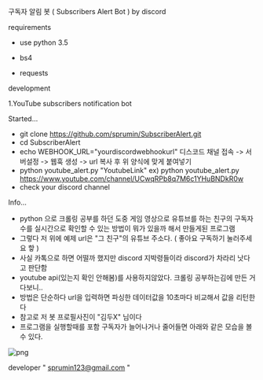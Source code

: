 구독자 알림 봇 ( Subscribers Alert Bot ) by discord

requirements

- use python 3.5

- bs4
- requests



development

1.YouTube subscribers notification bot

Started...

- git clone https://github.com/sprumin/SubscriberAlert.git
- cd SubscriberAlert
- echo WEBHOOK_URL="yourdiscordwebhookurl"
  디스코드 채널 접속 -> 서버설정 -> 웹훅 생성 -> url 복사 후 위 양식에 맞게 붙여넣기
- python youtube_alert.py "YoutubeLink"
  ex) python youtube_alert.py https://www.youtube.com/channel/UCwqRPb8q7M6c1YHuBNDkR0w
- check your discord channel

Info...

- python 으로 크롤링 공부를 하던 도중 게임 영상으로 유튜브를 하는 친구의 구독자수를 실시간으로 확인할 수 있는 방법이 뭐가 있을까 해서 만들게된 프로그램
- 그렇다 저 위에 예제 url은 "그 친구"의 유튜브 주소다. ( 좋아요 구독하기 눌러주세요 핳 )
- 사실 카톡으로 하면 어떨까 했지만 discord 지박령들이라 discord가 차라리 낫다고 판단함
- youtube api(있는지 확인 안해봄)를 사용하지않았다. 크롤링 공부하는김에 만든 거다보니..
- 방법은 단순하다 url을 입력하면 파싱한 데이터값을 10초마다 비교해서 값을 리턴한다
- 참고로 저 봇 프로필사진이 "김두X" 님이다
- 프로그램을 실행할때를 포함 구독자가 늘어나거나 줄어들면 아래와 같은 모습을 볼 수 있다.
  
![png](https://user-images.githubusercontent.com/23535108/46600319-c2aa4500-cb24-11e8-8e6d-19eb027a43f9.PNG)


developer " sprumin123@gmail.com "




